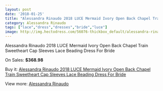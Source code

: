 ```yaml
---
layout: post
date: '2018-01-25'
title: "Alessandra Rinaudo 2018 LUCE Mermaid Ivory Open Back Chapel Train Sweetheart Cap Sleeves Lace Beading Dress For Bride"
category: Alessandra Rinaudo
tags: ["lace","dress","dresses","bride","luce"]
image: http://img.hectodress.com/56076-thickbox_default/alessandra-rinaudo-2018-luce-mermaid-ivory-open-back-chapel-train-sweetheart-cap-sleeves-lace-beading-dress-for-bride.jpg
---
```

Alessandra Rinaudo 2018 LUCE Mermaid Ivory Open Back Chapel Train Sweetheart Cap Sleeves Lace Beading Dress For Bride

On Sales: **$368.98**
<a href="https://www.hectodress.com/alessandra-rinaudo/17546-alessandra-rinaudo-2018-luce-mermaid-ivory-open-back-chapel-train-sweetheart-cap-sleeves-lace-beading-dress-for-bride.html"><amp-img layout="responsive" width="600" height="600" src="//img.hectodress.com/56076-thickbox_default/alessandra-rinaudo-2018-luce-mermaid-ivory-open-back-chapel-train-sweetheart-cap-sleeves-lace-beading-dress-for-bride.jpg" alt="Alessandra Rinaudo 2018 LUCE Mermaid Ivory Open Back Chapel Train Sweetheart Cap Sleeves Lace Beading Dress For Bride 0" /></a>
<a href="https://www.hectodress.com/alessandra-rinaudo/17546-alessandra-rinaudo-2018-luce-mermaid-ivory-open-back-chapel-train-sweetheart-cap-sleeves-lace-beading-dress-for-bride.html"><amp-img layout="responsive" width="600" height="600" src="//img.hectodress.com/56082-thickbox_default/alessandra-rinaudo-2018-luce-mermaid-ivory-open-back-chapel-train-sweetheart-cap-sleeves-lace-beading-dress-for-bride.jpg" alt="Alessandra Rinaudo 2018 LUCE Mermaid Ivory Open Back Chapel Train Sweetheart Cap Sleeves Lace Beading Dress For Bride 1" /></a>
<a href="https://www.hectodress.com/alessandra-rinaudo/17546-alessandra-rinaudo-2018-luce-mermaid-ivory-open-back-chapel-train-sweetheart-cap-sleeves-lace-beading-dress-for-bride.html"><amp-img layout="responsive" width="600" height="600" src="//img.hectodress.com/56081-thickbox_default/alessandra-rinaudo-2018-luce-mermaid-ivory-open-back-chapel-train-sweetheart-cap-sleeves-lace-beading-dress-for-bride.jpg" alt="Alessandra Rinaudo 2018 LUCE Mermaid Ivory Open Back Chapel Train Sweetheart Cap Sleeves Lace Beading Dress For Bride 2" /></a>
<a href="https://www.hectodress.com/alessandra-rinaudo/17546-alessandra-rinaudo-2018-luce-mermaid-ivory-open-back-chapel-train-sweetheart-cap-sleeves-lace-beading-dress-for-bride.html"><amp-img layout="responsive" width="600" height="600" src="//img.hectodress.com/56080-thickbox_default/alessandra-rinaudo-2018-luce-mermaid-ivory-open-back-chapel-train-sweetheart-cap-sleeves-lace-beading-dress-for-bride.jpg" alt="Alessandra Rinaudo 2018 LUCE Mermaid Ivory Open Back Chapel Train Sweetheart Cap Sleeves Lace Beading Dress For Bride 3" /></a>
<a href="https://www.hectodress.com/alessandra-rinaudo/17546-alessandra-rinaudo-2018-luce-mermaid-ivory-open-back-chapel-train-sweetheart-cap-sleeves-lace-beading-dress-for-bride.html"><amp-img layout="responsive" width="600" height="600" src="//img.hectodress.com/56079-thickbox_default/alessandra-rinaudo-2018-luce-mermaid-ivory-open-back-chapel-train-sweetheart-cap-sleeves-lace-beading-dress-for-bride.jpg" alt="Alessandra Rinaudo 2018 LUCE Mermaid Ivory Open Back Chapel Train Sweetheart Cap Sleeves Lace Beading Dress For Bride 4" /></a>
<a href="https://www.hectodress.com/alessandra-rinaudo/17546-alessandra-rinaudo-2018-luce-mermaid-ivory-open-back-chapel-train-sweetheart-cap-sleeves-lace-beading-dress-for-bride.html"><amp-img layout="responsive" width="600" height="600" src="//img.hectodress.com/56078-thickbox_default/alessandra-rinaudo-2018-luce-mermaid-ivory-open-back-chapel-train-sweetheart-cap-sleeves-lace-beading-dress-for-bride.jpg" alt="Alessandra Rinaudo 2018 LUCE Mermaid Ivory Open Back Chapel Train Sweetheart Cap Sleeves Lace Beading Dress For Bride 5" /></a>
<a href="https://www.hectodress.com/alessandra-rinaudo/17546-alessandra-rinaudo-2018-luce-mermaid-ivory-open-back-chapel-train-sweetheart-cap-sleeves-lace-beading-dress-for-bride.html"><amp-img layout="responsive" width="600" height="600" src="//img.hectodress.com/56077-thickbox_default/alessandra-rinaudo-2018-luce-mermaid-ivory-open-back-chapel-train-sweetheart-cap-sleeves-lace-beading-dress-for-bride.jpg" alt="Alessandra Rinaudo 2018 LUCE Mermaid Ivory Open Back Chapel Train Sweetheart Cap Sleeves Lace Beading Dress For Bride 6" /></a>

Buy it: [Alessandra Rinaudo 2018 LUCE Mermaid Ivory Open Back Chapel Train Sweetheart Cap Sleeves Lace Beading Dress For Bride](https://www.hectodress.com/alessandra-rinaudo/17546-alessandra-rinaudo-2018-luce-mermaid-ivory-open-back-chapel-train-sweetheart-cap-sleeves-lace-beading-dress-for-bride.html "Alessandra Rinaudo 2018 LUCE Mermaid Ivory Open Back Chapel Train Sweetheart Cap Sleeves Lace Beading Dress For Bride")

View more: [Alessandra Rinaudo](https://www.hectodress.com/9-alessandra-rinaudo "Alessandra Rinaudo")